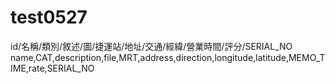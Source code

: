# test0527



id/名稱/類別/敘述/圖/捷運站/地址/交通/經緯/營業時間/評分/SERIAL_NO 
name,CAT,description,file,MRT,address,direction,longitude,latitude,MEMO_TIME,rate,SERIAL_NO


